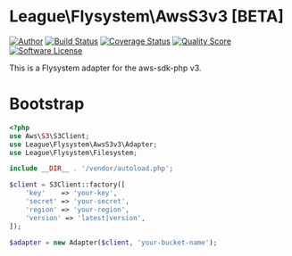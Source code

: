 # League\Flysystem\AwsS3v3 [BETA]

[![Author](http://img.shields.io/badge/author-@frankdejonge-blue.svg?style=flat-square)](https://twitter.com/frankdejonge)
[![Build Status](https://img.shields.io/travis/thephpleague/flysystem-aws-s3-v3/master.svg?style=flat-square)](https://travis-ci.org/thephpleague/flysystem)
[![Coverage Status](https://img.shields.io/scrutinizer/coverage/thephpleague/flysystem-aws-s3-v3.svg?style=flat-square)](https://scrutinizer-ci.com/g/thephpleague/flysystem)
[![Quality Score](https://img.shields.io/scrutinizer/g/thephpleague/flysystem-aws-s3-v3.svg?style=flat-square)](https://scrutinizer-ci.com/g/thephpleague/flysystem)
[![Software License](https://img.shields.io/badge/license-MIT-brightgreen.svg?style=flat-square)](LICENSE)
<!--
[![Packagist Version](https://img.shields.io/packagist/v/league/flysystem.svg?style=flat-square)](https://packagist.org/packages/league/flysystem)
[![Total Downloads](https://img.shields.io/packagist/dt/league/flysystem.svg?style=flat-square)](https://packagist.org/packages/league/flysystem)
-->

This is a Flysystem adapter for the aws-sdk-php v3.

# Bootstrap

``` php
<?php
use Aws\S3\S3Client;
use League\Flysystem\AwsS3v3\Adapter;
use League\Flysystem\Filesystem;

include __DIR__ . '/vendor/autoload.php';

$client = S3Client::factory([
    'key'    => 'your-key',
    'secret' => 'your-secret',
    'region' => 'your-region',
    'version' => 'latest|version',
]);

$adapter = new Adapter($client, 'your-bucket-name');
```
